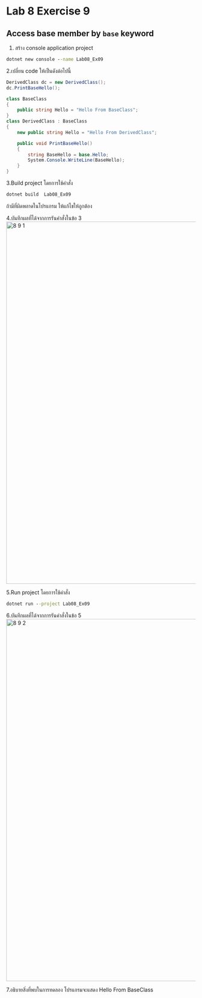 # Lab 8 Exercise 9

## Access base member by `base` keyword

1. สร้าง console application project

```cmd
dotnet new console --name Lab08_Ex09
```

2.เปลี่ยน code ให้เป็นดังต่อไปนี้

```cs
DerivedClass dc = new DerivedClass();
dc.PrintBaseHello();

class BaseClass
{
    public string Hello = "Hello From BaseClass";
}
class DerivedClass : BaseClass
{
    new public string Hello = "Hello From DerivedClass";

    public void PrintBaseHello()
    {
        string BaseHello = base.Hello;
        System.Console.WriteLine(BaseHello);
    }
}
```

3.Build project โดยการใช้คำสั่ง

```cmd
dotnet build  Lab08_Ex09
```

ถ้ามีที่ผิดพลาดในโปรแกรม ให้แก้ไขให้ถูกต้อง

4.บันทึกผลที่ได้จากการรันคำสั่งในข้อ 3
<img width="960" alt="8 9 1" src="https://github.com/NathaphonTan/03376836-OOP-2566-Lab-08/assets/144870609/06cc1ee2-c664-473c-9322-79f428c46f90">

5.Run project โดยการใช้คำสั่ง

```cmd
dotnet run --project Lab08_Ex09
```

6.บันทึกผลที่ได้จากการรันคำสั่งในข้อ 5
<img width="960" alt="8 9 2" src="https://github.com/NathaphonTan/03376836-OOP-2566-Lab-08/assets/144870609/51cd5d1b-b97c-4db3-b522-661fc2abd812">

7.อธิบายสิ่งที่พบในการทดลอง
โปรแกรมจะแสดง
Hello From BaseClass
